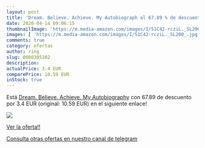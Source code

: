 ```yaml
---
layout: post
title: 'Dream. Believe. Achieve. My Autobiograph al 67.89 % de descuento'
date: 2020-04-14 09:06:15
thumbnailImage: 'https://m.media-amazon.com/images/I/51C42-rcziL._SL200_.jpg'
images: [ 'https://m.media-amazon.com/images/I/51C42-rcziL._SL200_.jpg' ]
comments: true
category: ofertas
author: ring
slug: 0008305102
description:
actualPrice: 3.4 EUR
comparePrice: 10.59 EUR
inStock: true
---
```


Está [Dream. Believe. Achieve. My Autobiography](https://www.amazon.es/dp/0008305102/?tag=redken-21) con 67.89 de descuento por 3.4 EUR (original: 10.59 EUR) en el siguiente enlace!

[![](https://m.media-amazon.com/images/I/51C42-rcziL._SL200_.jpg)](https://www.amazon.es/dp/0008305102/?tag=redken-21)

[Ver la oferta!!](https://www.amazon.es/dp/0008305102/?tag=redken-21)

[Consulta otras ofertas en nuestro canal de telegram](https://t.me/s/ofertas25)
